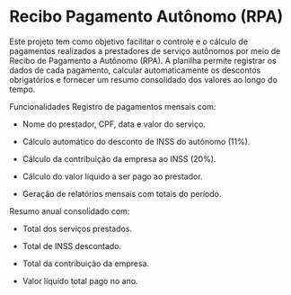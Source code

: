 # Recibo Pagamento Autônomo (RPA)

Este projeto tem como objetivo facilitar o controle e o cálculo de pagamentos realizados a prestadores de serviço autônomos por meio de Recibo de Pagamento a Autônomo (RPA). A planilha permite registrar os dados de cada pagamento, calcular automaticamente os descontos obrigatórios e fornecer um resumo consolidado dos valores ao longo do tempo.

Funcionalidades
Registro de pagamentos mensais com:

* Nome do prestador, CPF, data e valor do serviço.

* Cálculo automático do desconto de INSS do autônomo (11%).

* Cálculo da contribuição da empresa ao INSS (20%).

* Cálculo do valor líquido a ser pago ao prestador.

* Geração de relatórios mensais com totais do período.

 Resumo anual consolidado com:

* Total dos serviços prestados.

* Total de INSS descontado.

* Total da contribuição da empresa.

* Valor líquido total pago no ano.
